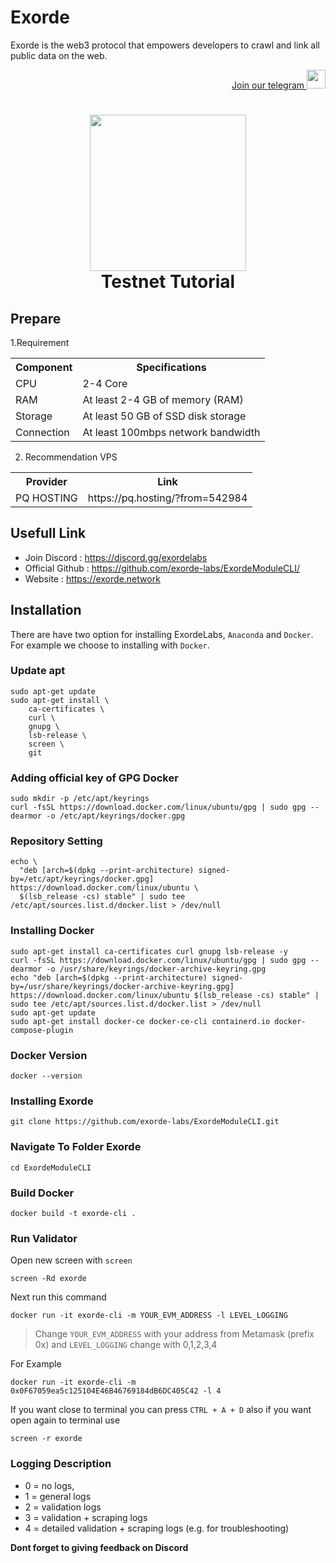 # Exorde
Exorde is the web3 protocol that empowers developers to crawl and link all public data on the web.
<p style="font-size:14px" align="right">
<a href="https://t.me/B_FARS" target="_blank">Join our telegram <img src="https://user-images.githubusercontent.com/50621007/183283867-56b4d69f-bc6e-4939-b00a-72aa019d1aea.png" width="30"/></a>
</p>

<h1 align=center><img src="https://uploads-ssl.webflow.com/60aec7ee1888490c4031cbcd/62028bb11f77dff6ed7db9fc_landscape-logo-white.svg" width="250"><br>Testnet Tutorial</h1>

## Prepare
1.Requirement
  <table>
    <tr>
      <th>Component
      <th>Specifications
    </tr>
    <tr>
      <td>CPU	
      <td> 2-4 Core
    </tr>
    <tr>
      <td>RAM	
      <td>At least 2-4 GB of memory (RAM)
    </tr>
    <tr>
      <td>Storage
      <td>At least 50 GB of SSD disk storage
    </tr>
    <tr>
      <td>Connection
      <td>At least 100mbps network bandwidth
    </tr>
  </table>
  
 2. Recommendation VPS
<table>
    <tr>
      <th>Provider
      <th>Link
    </tr>
    <tr>
      <td>PQ HOSTING	
      <td>https://pq.hosting/?from=542984
    </tr>
   
</table>

## Usefull Link
- Join Discord : https://discord.gg/exordelabs <br>
- Official Github : https://github.com/exorde-labs/ExordeModuleCLI/ <br>
- Website : https://exorde.network

## Installation
There are have two option for installing ExordeLabs, ``Anaconda`` and ``Docker``. For example we choose to installing with ``Docker``.

### Update apt

```
sudo apt-get update
sudo apt-get install \
    ca-certificates \
    curl \
    gnupg \
    lsb-release \
    screen \
    git
```

### Adding official key of GPG Docker

```
sudo mkdir -p /etc/apt/keyrings
curl -fsSL https://download.docker.com/linux/ubuntu/gpg | sudo gpg --dearmor -o /etc/apt/keyrings/docker.gpg
```

### Repository Setting

```
echo \
  "deb [arch=$(dpkg --print-architecture) signed-by=/etc/apt/keyrings/docker.gpg] https://download.docker.com/linux/ubuntu \
  $(lsb_release -cs) stable" | sudo tee /etc/apt/sources.list.d/docker.list > /dev/null
```

### Installing Docker

```
sudo apt-get install ca-certificates curl gnupg lsb-release -y
curl -fsSL https://download.docker.com/linux/ubuntu/gpg | sudo gpg --dearmor -o /usr/share/keyrings/docker-archive-keyring.gpg
echo "deb [arch=$(dpkg --print-architecture) signed-by=/usr/share/keyrings/docker-archive-keyring.gpg] https://download.docker.com/linux/ubuntu $(lsb_release -cs) stable" | sudo tee /etc/apt/sources.list.d/docker.list > /dev/null
sudo apt-get update
sudo apt-get install docker-ce docker-ce-cli containerd.io docker-compose-plugin
```

### Docker Version

```
docker --version
```

### Installing Exorde

```
git clone https://github.com/exorde-labs/ExordeModuleCLI.git
```

### Navigate To Folder Exorde

```
cd ExordeModuleCLI
```

### Build Docker

```
docker build -t exorde-cli . 
```

### Run Validator
Open new screen with ``screen``

```
screen -Rd exorde
```
Next run this command

```
docker run -it exorde-cli -m YOUR_EVM_ADDRESS -l LEVEL_LOGGING
```
> Change ``YOUR_EVM_ADDRESS`` with your address from Metamask (prefix 0x) and ``LEVEL_LOGGING`` change with 0,1,2,3,4 

For Example

```
docker run -it exorde-cli -m 0x0F67059ea5c125104E46B46769184dB6DC405C42 -l 4
```
If you want close to terminal you can press ``CTRL + A + D`` also if you want open again to terminal use 

```
screen -r exorde
```

### Logging Description

- 0 = no logs,
- 1 = general logs
- 2 = validation logs
- 3 = validation + scraping logs
- 4 = detailed validation + scraping logs (e.g. for troubleshooting)

**Dont forget to giving feedback on Discord**
